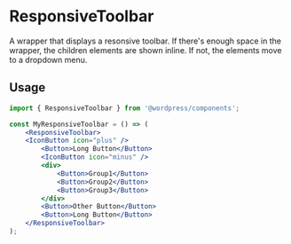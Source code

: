 # ResponsiveToolbar

A wrapper that displays a resonsive toolbar. If there's enough space in the wrapper, the children elements are shown inline. If not, the elements move to a dropdown menu.

## Usage

```jsx
import { ResponsiveToolbar } from '@wordpress/components';

const MyResponsiveToolbar = () => (
	<ResponsiveToolbar>
	<IconButton icon="plus" />
		<Button>Long Button</Button>
		<IconButton icon="minus" />
		<div>
			<Button>Group1</Button>
			<Button>Group2</Button>
			<Button>Group3</Button>
		</div>
		<Button>Other Button</Button>
		<Button>Long Button</Button>
	</ResponsiveToolbar>
);
```
